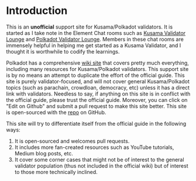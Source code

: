 # Introduction

This is an **unofficial** support site for Kusama/Polkadot validators. It is started as I take note in the Element Chat rooms such as [Kusama Validator Lounge](https://matrix.to/#/#KusamaValidatorLounge:polkadot.builders) and [Polkadot Validator Lounge](https://matrix.to/#/#polkadotvalidatorlounge:web3.foundation). Members in these chat rooms are immensely helpful in helping me get started as a Kusama Validator, and I thought it is worthwhile to codify the learnings. 

Polkadot has a comprehensive [wiki site](https://wiki.polkadot.network/docs/en/getting-started) that covers pretty much everything, including many resources for Kusama/Polkadot validators. This support site is by no means an attempt to duplicate the effort of the official guide. This site is purely validator-focused, and will not cover general Kusama/Polkadot topics \(such as parachain, crowdloan, democracy, etc\) unless it has a direct link with validators. Needless to say, if anything on this site is in conflict with the official guide, please trust the official guide. Moreover, you can click on "Edit on Github" and submit a pull request to make this site better. This site is open-sourced with the [repo](https://github.com/polkachu/validator-resources) on GitHub.  

This site will try to differentiate itself from the official guide in the following ways:

1. It is open-sourced and welcomes pull requests.
2. It includes more fan-created resources such as YouTube tutorials, Medium blog posts, etc.
3. It cover some corner cases that might not be of interest to the general validator population \(thus not included in the official wiki\) but of interest to those more technically inclined. 





